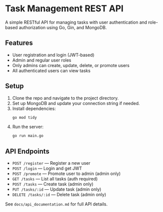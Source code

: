 # Task Management REST API

A simple RESTful API for managing tasks with user authentication and role-based authorization using Go, Gin, and MongoDB.

## Features

- User registration and login (JWT-based)
- Admin and regular user roles
- Only admins can create, update, delete, or promote users
- All authenticated users can view tasks

## Setup

1. Clone the repo and navigate to the project directory.
2. Set up MongoDB and update your connection string if needed.
3. Install dependencies:
   ```sh
   go mod tidy
   ```
4. Run the server:
   ```sh
   go run main.go
   ```

## API Endpoints

- `POST /register` — Register a new user
- `POST /login` — Login and get JWT
- `POST /promote` — Promote user to admin (admin only)
- `GET /tasks` — List all tasks (auth required)
- `POST /tasks` — Create task (admin only)
- `PUT /tasks/:id` — Update task (admin only)
- `DELETE /tasks/:id` — Delete task (admin only)

See `docs/api_documentation.md` for full API details.
